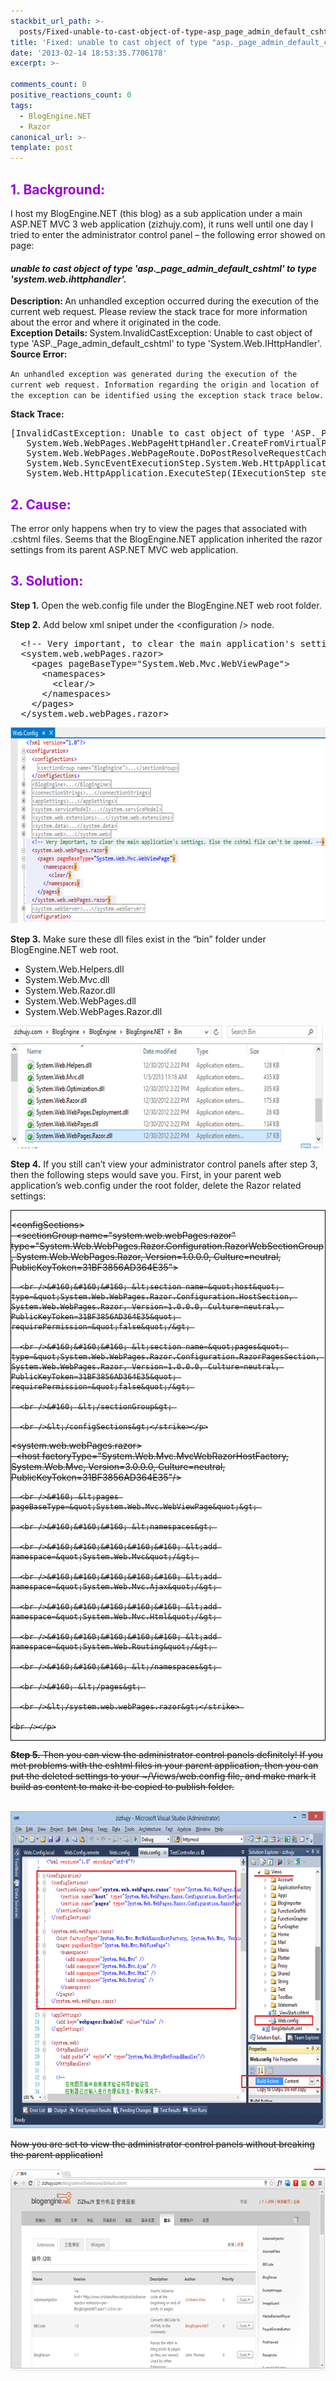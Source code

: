 ```yaml
---
stackbit_url_path: >-
  posts/Fixed-unable-to-cast-object-of-type-asp_page_admin_default_cshtml-to-type-systemwebihttphandler-error
title: 'Fixed: unable to cast object of type "asp._page_admin_default_cshtml" to type "system.web.ihttphandler" error'
date: '2013-02-14 18:53:35.7706178'
excerpt: >-
  
comments_count: 0
positive_reactions_count: 0
tags: 
  - BlogEngine.NET
  - Razor
canonical_url: >-
template: post
---
```

<h2><font color="#9b00d3">1. Background:</font></h2>  <p>I host my BlogEngine.NET (this blog) as a sub application under a main ASP.NET MVC 3 web application (zizhujy.com), it runs well until one day I tried to enter the administrator control panel – the following error showed on page:</p>  <h4><em>unable to cast object of type 'asp._page_admin_default_cshtml' to type 'system.web.ihttphandler'.</em></h4> <strong>Description: </strong>An unhandled exception occurred during the execution of the current web request. Please review the stack trace for more information about the error and where it originated in the code.   <br /><strong>Exception Details: </strong>System.InvalidCastException: Unable to cast object of type 'ASP._Page_admin_default_cshtml' to type 'System.Web.IHttpHandler'.   <br /><strong>Source Error:</strong>   <p><code>An unhandled exception was generated during the execution of the current web request. Information regarding the origin and location of the exception can be identified using the exception stack trace below.</code></p>  <p><strong>Stack Trace:</strong></p>  <pre>[InvalidCastException: Unable to cast object of type 'ASP._Page_admin_default_cshtml' to type 'System.Web.IHttpHandler'.]
   System.Web.WebPages.WebPageHttpHandler.CreateFromVirtualPath(String virtualPath, VirtualPathFactoryManager virtualPathFactoryManager) +75
   System.Web.WebPages.WebPageRoute.DoPostResolveRequestCache(HttpContextBase context) +321
   System.Web.SyncEventExecutionStep.System.Web.HttpApplication.IExecutionStep.Execute() +80
   System.Web.HttpApplication.ExecuteStep(IExecutionStep step, Boolean&amp; completedSynchronously) +270</pre>

<h2><font color="#9b00d3">2. Cause:</font></h2>

<p>The error only happens when try to view the pages that associated with .cshtml files. Seems that the BlogEngine.NET application inherited the razor settings from its parent ASP.NET MVC web application.</p>

<h2><font color="#9b00d3">3. Solution:</font></h2>

<p><strong>Step 1.</strong> Open the web.config file under the BlogEngine.NET web root folder.</p>

<p><strong>Step 2.</strong> Add below xml snipet under the &lt;configuration /&gt; node.</p>

<pre class="brush: xml">  &lt;!-- Very important, to clear the main application's settings. Else the cshtml file can't be opened. --&gt;
  &lt;system.web.webPages.razor&gt;
    &lt;pages pageBaseType=&quot;System.Web.Mvc.WebViewPage&quot;&gt;
      &lt;namespaces&gt;
        &lt;clear/&gt;
      &lt;/namespaces&gt;
    &lt;/pages&gt;
  &lt;/system.web.webPages.razor&gt;  </pre>

<p><a href="https://raw.githubusercontent.com/Jeff-Tian/blogengine.net/master/Source/BlogEngine/BlogEngine.NET/App_Data/files/image_612.png"><img title="Fixed: unable to cast object of type &#39;asp._page_admin_default_cshtml&#39; to type &#39;system.web.ihttphandler&#39; error" style="border-left-width: 0px; border-right-width: 0px; background-image: none; border-bottom-width: 0px; padding-top: 0px; padding-left: 0px; display: inline; padding-right: 0px; border-top-width: 0px" border="0" alt="Fixed: unable to cast object of type &#39;asp._page_admin_default_cshtml&#39; to type &#39;system.web.ihttphandler&#39; error" src="https://raw.githubusercontent.com/Jeff-Tian/blogengine.net/master/Source/BlogEngine/BlogEngine.NET/App_Data/files/image_thumb_301.png" width="648" height="313" /></a></p>

<p><strong>Step 3.</strong> Make sure these dll files exist in the “bin” folder under BlogEngine.NET web root.</p>

<ul>
  <li>System.Web.Helpers.dll </li>

  <li>System.Web.Mvc.dll </li>

  <li>System.Web.Razor.dll </li>

  <li>System.Web.WebPages.dll </li>

  <li>System.Web.WebPages.Razor.dll </li>
</ul>

<p><a href="https://raw.githubusercontent.com/Jeff-Tian/blogengine.net/master/Source/BlogEngine/BlogEngine.NET/App_Data/files/image_613.png"><img title="Make sure these dll files exist in the “bin” folder under BlogEngine.NET web root." style="border-left-width: 0px; border-right-width: 0px; background-image: none; border-bottom-width: 0px; padding-top: 0px; padding-left: 0px; display: inline; padding-right: 0px; border-top-width: 0px" border="0" alt="Make sure these dll files exist in the “bin” folder under BlogEngine.NET web root." src="https://raw.githubusercontent.com/Jeff-Tian/blogengine.net/master/Source/BlogEngine/BlogEngine.NET/App_Data/files/image_thumb_302.png" width="637" height="196" /></a></p>

<p><strong>Step 4.</strong> If you still can’t view your administrator control panels after step 3, then the following steps would save you. First, in your parent web application’s web.config under the root folder, delete the Razor related settings:</p>

<div style="border-top: black 1px solid; border-right: black 1px solid; border-bottom: black 1px solid; border-left: black 1px solid">
  <p><strike>&lt;configSections&gt; 
      <br />&#160; &lt;sectionGroup name=&quot;system.web.webPages.razor&quot; type=&quot;System.Web.WebPages.Razor.Configuration.RazorWebSectionGroup, System.Web.WebPages.Razor, Version=1.0.0.0, Culture=neutral, PublicKeyToken=31BF3856AD364E35&quot;&gt; 

      <br />&#160;&#160;&#160; &lt;section name=&quot;host&quot; type=&quot;System.Web.WebPages.Razor.Configuration.HostSection, System.Web.WebPages.Razor, Version=1.0.0.0, Culture=neutral, PublicKeyToken=31BF3856AD364E35&quot; requirePermission=&quot;false&quot;/&gt; 

      <br />&#160;&#160;&#160; &lt;section name=&quot;pages&quot; type=&quot;System.Web.WebPages.Razor.Configuration.RazorPagesSection, System.Web.WebPages.Razor, Version=1.0.0.0, Culture=neutral, PublicKeyToken=31BF3856AD364E35&quot; requirePermission=&quot;false&quot;/&gt; 

      <br />&#160; &lt;/sectionGroup&gt; 

      <br />&lt;/configSections&gt;</strike></p>

  <p><strike>&lt;system.web.webPages.razor&gt; 
      <br />&#160; &lt;host factoryType=&quot;System.Web.Mvc.MvcWebRazorHostFactory, System.Web.Mvc, Version=3.0.0.0, Culture=neutral, PublicKeyToken=31BF3856AD364E35&quot;/&gt; 

      <br />&#160; &lt;pages pageBaseType=&quot;System.Web.Mvc.WebViewPage&quot;&gt; 

      <br />&#160;&#160;&#160; &lt;namespaces&gt; 

      <br />&#160;&#160;&#160;&#160;&#160; &lt;add namespace=&quot;System.Web.Mvc&quot;/&gt; 

      <br />&#160;&#160;&#160;&#160;&#160; &lt;add namespace=&quot;System.Web.Mvc.Ajax&quot;/&gt; 

      <br />&#160;&#160;&#160;&#160;&#160; &lt;add namespace=&quot;System.Web.Mvc.Html&quot;/&gt; 

      <br />&#160;&#160;&#160;&#160;&#160; &lt;add namespace=&quot;System.Web.Routing&quot;/&gt; 

      <br />&#160;&#160;&#160; &lt;/namespaces&gt; 

      <br />&#160; &lt;/pages&gt; 

      <br />&lt;/system.web.webPages.razor&gt;</strike> 

    <br /></p>
</div>

<p><strong>Step 5.</strong> Then you can view the administrator control panels definitely! If you met problems with the cshtml files in your parent application, then you can put the deleted settings to your ~/Views/web.config file, and make mark it build as content to make it be copied to publish folder. 

  <br /><a href="https://raw.githubusercontent.com/Jeff-Tian/blogengine.net/master/Source/BlogEngine/BlogEngine.NET/App_Data/files/image_650.png"><img title="Fixed: unable to cast object of type &#39;asp._page_admin_default_cshtml&#39; to type &#39;system.web.ihttphandler&#39; error" style="border-left-width: 0px; border-right-width: 0px; background-image: none; border-bottom-width: 0px; padding-top: 0px; padding-left: 0px; display: inline; padding-right: 0px; border-top-width: 0px" border="0" alt="Fixed: unable to cast object of type &#39;asp._page_admin_default_cshtml&#39; to type &#39;system.web.ihttphandler&#39; error" src="https://raw.githubusercontent.com/Jeff-Tian/blogengine.net/master/Source/BlogEngine/BlogEngine.NET/App_Data/files/image_thumb_338.png" width="659" height="507" /></a></p>

<p>Now you are set to view the administrator control panels without breaking the parent application!</p>

<p><a href="https://raw.githubusercontent.com/Jeff-Tian/blogengine.net/master/Source/BlogEngine/BlogEngine.NET/App_Data/files/image_614.png"><img title="Now you are set to view the administrator control panels!" style="border-left-width: 0px; border-right-width: 0px; background-image: none; border-bottom-width: 0px; padding-top: 0px; padding-left: 0px; display: inline; padding-right: 0px; border-top-width: 0px" border="0" alt="Now you are set to view the administrator control panels!" src="https://raw.githubusercontent.com/Jeff-Tian/blogengine.net/master/Source/BlogEngine/BlogEngine.NET/App_Data/files/image_thumb_303.png" width="627" height="324" /></a></p>